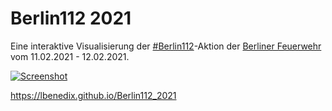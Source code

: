 Berlin112 2021
==============

Eine interaktive Visualisierung der [#Berlin112](https://twitter.com/hashtag/Berlin112)-Aktion der [Berliner Feuerwehr](https://twitter.com/Berliner_Fw) vom 11.02.2021 - 12.02.2021.


<a href="https://lbenedix.github.io/Berlin112_2021">![Screenshot](https://lbenedix.github.io/Berlin112/karte.png)</a>

https://lbenedix.github.io/Berlin112_2021
